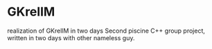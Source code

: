 # GKrellM
realization of GKrellM in two days
Second piscine C++ group project, written in two days with other nameless guy.
